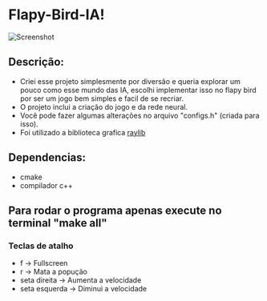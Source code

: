 # Flapy-Bird-IA!
![Screenshot](https://user-images.githubusercontent.com/89217994/197409201-0de15e3b-4956-43de-97a9-0764d82bfe8c.png)

## Descrição:
- Criei esse projeto simplesmente por diversão e queria explorar um pouco como esse mundo das IA, escolhi implementar isso no flapy bird por ser um jogo bem simples e facil de se recriar.
- O projeto inclui a criação do jogo e da rede neural.
- Você pode fazer algumas alterações no arquivo "configs.h" (criada para isso).
- Foi utilizado a biblioteca grafica [raylib](https://github.com/raysan5/raylib)

## Dependencias: 

* cmake 
* compilador c++

## Para rodar o programa apenas execute no terminal "make all"

### Teclas de atalho
* f -> Fullscreen
* r -> Mata a popução
* seta direita -> Aumenta a velocidade
* seta esquerda -> Diminui a velocidade

